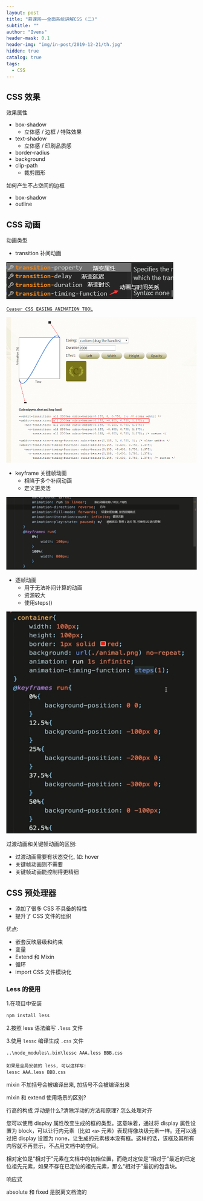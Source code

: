 ```yaml
---
layout: post
title: "慕课网——全面系统讲解CSS (二)"
subtitle: ""
author: "Ivens"
header-mask: 0.1
header-img: "img/in-post/2019-12-21/th.jpg"
hidden: true
catalog: true
tags:
  - CSS
---
```


## CSS 效果
  
效果属性 
- box-shadow
  - 立体感 / 边框 / 特殊效果
- text-shadow
  - 立体感 / 印刷品质感
- border-radius
- background
- clip-path
  - 裁剪图形

如何产生不占空间的边框
- box-shadow
- outline

## CSS 动画
动画类型
- transition 补间动画

![](https://raw.githubusercontent.com/Ivens-Zhang/PictureBed-2019.12.9/master/img/20191228114132.png)

[`Ceaser CSS EASING ANIMATION TOOL`](https://matthewlein.com/tools/ceaser)

![](https://raw.githubusercontent.com/Ivens-Zhang/PictureBed-2019.12.9/master/img/20191228114841.png)

- keyframe 关键帧动画
  - 相当于多个补间动画
  - 定义更灵活

![](https://raw.githubusercontent.com/Ivens-Zhang/PictureBed-2019.12.9/master/img/20191228120428.png)

- 逐帧动画
  - 用于无法补间计算的动画
  - 资源较大
  - 使用steps()

![](https://raw.githubusercontent.com/Ivens-Zhang/PictureBed-2019.12.9/master/img/20191228152625.png)

过渡动画和关键帧动画的区别:
- 过渡动画需要有状态变化, 如: hover
- 关键帧动画则不需要
- 关键帧动画能控制得更精细

## CSS 预处理器
- 添加了很多 CSS 不具备的特性
- 提升了 CSS 文件的组织 

优点:
- 嵌套反映层级和约束
- 变量
- Extend 和 Mixin
- 循环
- import CSS 文件模块化

### Less 的使用
1.在项目中安装
```cmd
npm install less
```

2.按照 less 语法编写 `.less` 文件

3.使用 `lessc` 编译生成 `.css` 文件
```cmd
..\node_modules\.bin\lessc AAA.less BBB.css

如果是全局安装的 less, 可以这样写:
lessc AAA.less BBB.css 
```

mixin 不加括号会被编译出来, 加括号不会被编译出来

mixin 和 extend 使用场景的区别?

行高的构成
浮动是什么?清除浮动的方法和原理?
怎么处理对齐

您可以使用 display 属性改变生成的框的类型。这意味着，通过将 display 属性设置为 block，可以让行内元素（比如 `<a>` 元素）表现得像块级元素一样。还可以通过把 display 设置为 none，让生成的元素根本没有框。这样的话，该框及其所有内容就不再显示，不占用文档中的空间。

相对定位是“相对于”元素在文档中的初始位置，而绝对定位是“相对于”最近的已定位祖先元素，如果不存在已定位的祖先元素，那么“相对于”最初的包含块。

响应式

absolute 和 fixed 是脱离文档流的